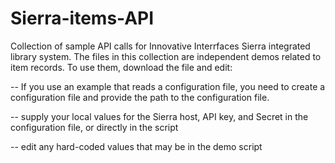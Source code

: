# Sierra-items-API
Collection of sample API calls for Innovative Interrfaces Sierra integrated library system. The files in this collection are independent demos related to item records. To use them, download the file and edit:


-- If you use an example that reads a configuration file, you need to create a configuration file and provide the path to the configuration file.


-- supply your local values for the Sierra host, API key, and Secret in the configuration file, or directly in the script

-- edit any hard-coded values that may be in the demo script
